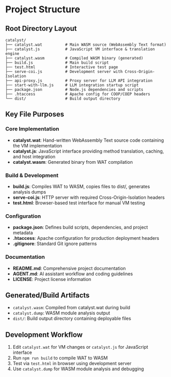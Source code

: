 # Project Structure

## Root Directory Layout

```
catalyst/
├── catalyst.wat          # Main WASM source (WebAssembly Text format)
├── catalyst.js           # JavaScript VM interface & translation engine
├── catalyst.wasm         # Compiled WASM binary (generated)
├── build.js              # Main build script
├── test.html             # Interactive test page
├── serve-coi.js          # Development server with Cross-Origin-Isolation
├── api-proxy.js          # Proxy server for LLM API integration
├── start-with-llm.js     # LLM integration startup script
├── package.json          # Node.js dependencies and scripts
├── .htaccess             # Apache config for COOP/COEP headers
└── dist/                 # Build output directory
```

## Key File Purposes

### Core Implementation
- **catalyst.wat**: Hand-written WebAssembly Text source code containing the VM implementation
- **catalyst.js**: JavaScript interface providing method translation, caching, and host integration
- **catalyst.wasm**: Generated binary from WAT compilation

### Build & Development
- **build.js**: Compiles WAT to WASM, copies files to dist/, generates analysis dumps
- **serve-coi.js**: HTTP server with required Cross-Origin-Isolation headers
- **test.html**: Browser-based test interface for manual VM testing

### Configuration
- **package.json**: Defines build scripts, dependencies, and project metadata
- **.htaccess**: Apache configuration for production deployment headers
- **.gitignore**: Standard Git ignore patterns

### Documentation
- **README.md**: Comprehensive project documentation
- **AGENT.md**: AI assistant workflow and coding guidelines
- **LICENSE**: Project license information

## Generated/Build Artifacts

- `catalyst.wasm`: Compiled from catalyst.wat during build
- `catalyst.dump`: WASM module analysis output
- `dist/`: Build output directory containing deployable files

## Development Workflow

1. Edit `catalyst.wat` for VM changes or `catalyst.js` for JavaScript interface
2. Run `npm run build` to compile WAT to WASM
3. Test via `test.html` in browser using development server
4. Use `catalyst.dump` for WASM module analysis and debugging